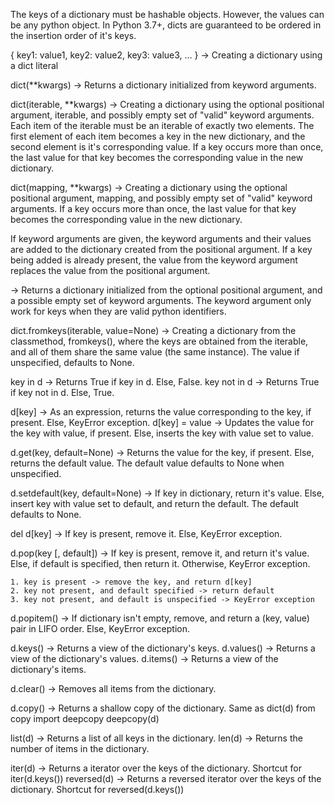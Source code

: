 The keys of a dictionary must be hashable objects.
However, the values can be any python object.
In Python 3.7+, dicts are guaranteed to be ordered in the insertion order of it's keys.

{
    key1: value1,
    key2: value2,
    key3: value3,
    ...
} -> Creating a dictionary using a dict literal

dict(**kwargs) -> Returns a dictionary initialized from keyword arguments.

dict(iterable, **kwargs) -> Creating a dictionary using the optional positional argument, iterable, and possibly empty set of "valid" keyword arguments. Each item of the iterable must be an iterable of exactly two elements. The first element of each item becomes a key in the new dictionary, and the second element is it's corresponding value. If a key occurs more than once, the last value for that key becomes the corresponding value in the new dictionary. 

dict(mapping, **kwargs) -> Creating a dictionary using the optional positional argument, mapping, and possibly empty set of "valid" keyword arguments. If a key occurs more than once, the last value for that key becomes the corresponding value in the new dictionary.

If keyword arguments are given, the keyword arguments and their values are added to the dictionary created from the positional argument. If a key being added is already present, the value from the keyword argument replaces the value from the positional argument.

-> Returns a dictionary initialized from the optional positional argument, and a possible empty set of keyword arguments.
The keyword argument only work for keys when they are valid python identifiers.

dict.fromkeys(iterable, value=None) -> Creating a dictionary from the classmethod, fromkeys(), where the keys are obtained from the iterable, and all of them share the same value (the same instance). The value if unspecified, defaults to None.

key in d -> Returns True if key in d. Else, False.
key not in d -> Returns True if key not in d. Else, True.

d[key] -> As an expression, returns the value corresponding to the key, if present. Else, KeyError exception.
d[key] = value -> Updates the value for the key with value, if present. Else, inserts the key with value set to value.

d.get(key, default=None) -> Returns the value for the key, if present. Else, returns the default value. The default value defaults to None when unspecified.

d.setdefault(key, default=None) -> If key in dictionary, return it's value. Else, insert key with value set to default, and return the default. The default defaults to None.

del d[key] -> If key is present, remove it. Else, KeyError exception.

d.pop(key [, default]) -> If key is present, remove it, and return it's value. Else, if default is specified, then return it. Otherwise, KeyError exception.

    1. key is present -> remove the key, and return d[key]
    2. key not present, and default specified -> return default
    3. key not present, and default is unspecified -> KeyError exception

d.popitem() -> If dictionary isn't empty, remove, and return a (key, value) pair in LIFO order. Else, KeyError exception.

d.keys() -> Returns a view of the dictionary's keys.
d.values() -> Returns a view of the dictionary's values.
d.items() -> Returns a view of the dictionary's items.

d.clear() -> Removes all items from the dictionary.

d.copy() -> Returns a shallow copy of the dictionary. Same as dict(d)
from copy import deepcopy
deepcopy(d)

list(d) -> Returns a list of all keys in the dictionary.
len(d) -> Returns the number of items in the dictionary.

iter(d) -> Returns a iterator over the keys of the dictionary. Shortcut for iter(d.keys())
reversed(d) -> Returns a reversed iterator over the keys of the dictionary. Shortcut for reversed(d.keys())

